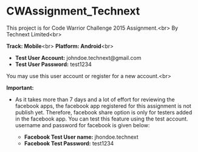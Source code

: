 # CWAssignment_Technext

This project is for Code Warrior Challenge 2015 Assignment.<br\>
By Technext Limited<br\>

<strong>Track: Mobile</strong><br\>
<strong>Platform: Android</strong><br\>
<ul>
<li><strong>Test User Account:</strong> johndoe.technext@gmail.com</li>
<li><strong>Test User Password:</strong> test1234</li>
</ul>

You may use this user account or register for a new account.<br\>

<strong>Important:</strong>
<ul>
<li>
As it takes more than 7 days and a lot of effort for reviewing the facebook apps,
the facebook app registered for this assignment is not publish yet. 
Therefore, facebook share option is only for testers added in the facebook app.
You can test this feature using the test account.
username and password for facebook is given below: <br\>
<ul>
<li><strong>Facebook Test User name:</strong> jhondoe.technext</li>
<li><strong>Facebook Test Password:</strong> test1234</li>
</ul>
</li>
</ul>
